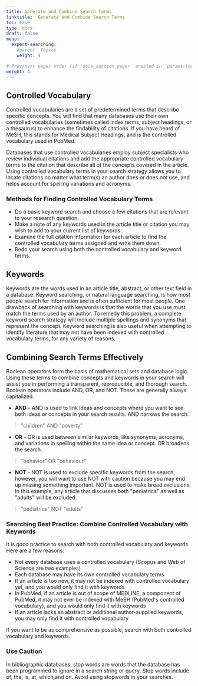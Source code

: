 ```yaml
---
title: Generate and Combine Search Terms
linktitle:  Generate and Combine Search Terms
toc: true
type: docs
draft: false
menu:
  expert-searching:
    #parent: Topics
    weight: 4

# Prev/next pager order (if `docs_section_pager` enabled in `params.toml`)
weight: 4
---
```


## Controlled Vocabulary
Controlled vocabularies are a set of predetermined terms that describe specific concepts. You will find that many databases use their own controlled vocabularies (sometimes called index terms, subject headings, or a thesaurus) to enhance the findability of citations. If you have heard of MeSH, this stands for Medical Subject Headings, and is the controlled vocabulary used in PubMed.

Databases that use controlled vocabularies employ subject specialists who review individual citations and add the appropriate controlled vocabulary terms to the citation that describe all of the concepts covered in the article. Using controlled vocabulary terms in your search strategy allows you to locate citations no matter what term(s) an author does or does not use, and helps account for spelling variations and acronyms.

### Methods for Finding Controlled Vocabulary Terms

* Do a basic keyword search and choose a few citations that are relevant to your research question.
* Make a note of any keywords used in the article title or citation you may wish to add to your current list of keywords.
* Examine the full citation information for each article to find the controlled vocabulary terms assigned and write them down.
* Redo your search using both the controlled vocabulary and keyword terms.


## Keywords

Keywords are the words used in an article title, abstract, or other text field in a database. Keyword searching, or natural language searching, is how most people search for information and is often sufficient for most people. One drawback of searching with keywords is that the words that you use must match the terms used by an author. To remedy this problem, a complete keyword search strategy will include multiple spellings and synonyms that represent the concept. Keyword searching is also useful when attempting to identify literature that may not have been indexed with controlled vocabulary terms, for any variety of reasons.



## Combining Search Terms Effectively

Boolean operators form the basis of mathematical sets and database logic. Using these terms to combine concepts and keywords in your search will assist you in performing a transparent, reproducible, and thorough search. Boolean operators include AND, OR, and NOT. These are generally always capitalized.

* **AND** - AND is used to link ideas and concepts where you want to see both ideas or concepts in your search results. AND narrows the search.
>"children" AND "poverty"
* **OR** - OR is used between similar keywords, like synonyms, acronyms, and variations in spelling within the same idea or concept. OR broadens the search.
>"behavior" OR "behaviour"
* **NOT** - NOT is used to exclude specific keywords from the search, however, you will want to use NOT with caution because you may end up missing something important. NOT is used to make broad exclusions. In this example, any article that discusses both "pediatrics" as well as "adults" will be excluded.
> "pediatrics" NOT "adults"
### Searching Best Practice: Combine Controlled Vocabulary with Keywords

It is good practice to search with both controlled vocabulary and keywords. Here are a few reasons:

* Not every database uses a controlled vocabulary (Scopus and Web of Science are two examples)
* Each database  may have its own controlled vocabulary terms
* If an article is too new, it may not be indexed with controlled vocabulary yet, and you would only find it with keywords
* In PubMed, if an article is out of scope of MEDLINE, a component of PubMed, it may not ever be indexed with MeSH (PubMed's controlled vocabulary), and you would only find it with keywords
* If an article lacks an abstract or additional author-supplied keywords, you may only find it with controlled vocabulary

If you want to be as comprehensive as possible, search with both controlled vocabulary and keywords.

### Use Caution

In bibliographic databases, stop words are words that the database has been programmed to ignore in a search string or query. Stop words include of, the, is, at, which,and on. Avoid using stopwords in your searches.
